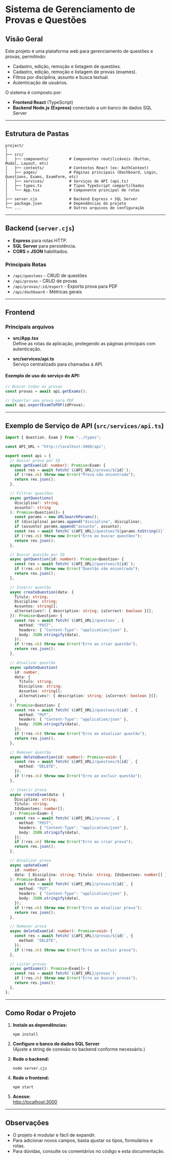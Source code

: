 # Sistema de Gerenciamento de Provas e Questões

## Visão Geral

Este projeto é uma plataforma web para gerenciamento de questões e provas, permitindo:

- Cadastro, edição, remoção e listagem de questões.
- Cadastro, edição, remoção e listagem de provas (exames).
- Filtros por disciplina, assunto e busca textual.
- Autenticação de usuários.

O sistema é composto por:

- **Frontend React** (TypeScript)
- **Backend Node.js (Express)** conectado a um banco de dados SQL Server

---

## Estrutura de Pastas

```
project/
│
├── src/
│   ├── components/         # Componentes reutilizáveis (Button, Modal, Layout, etc)
│   ├── contexts/           # Contextos React (ex: AuthContext)
│   ├── pages/              # Páginas principais (Dashboard, Login, Questions, Exams, ExamForm, etc)
│   ├── services/           # Serviços de API (api.ts)
│   ├── types.ts            # Tipos TypeScript compartilhados
│   └── App.tsx             # Componente principal de rotas
│
├── server.cjs              # Backend Express + SQL Server
├── package.json            # Dependências do projeto
└── ...                     # Outros arquivos de configuração
```

---

## Backend (`server.cjs`)

- **Express** para rotas HTTP.
- **SQL Server** para persistência.
- **CORS** e **JSON** habilitados.

### Principais Rotas

- `/api/questoes` - CRUD de questões
- `/api/provas` - CRUD de provas
- `/api/provas/:id/export` - Exporta prova para PDF
- `/api/dashboard` - Métricas gerais

---

## Frontend

### Principais arquivos

- **src/App.tsx**  
  Define as rotas da aplicação, protegendo as páginas principais com autenticação.

- **src/services/api.ts**  
  Serviço centralizado para chamadas à API.

#### Exemplo de uso do serviço de API:

```typescript
// Buscar todas as provas
const provas = await api.getExams();

// Exportar uma prova para PDF
await api.exportExamToPDF(idProva);
```

---

## Exemplo de Serviço de API (`src/services/api.ts`)

```typescript
import { Question, Exam } from "../types";

const API_URL = "http://localhost:5000/api";

export const api = {
  // Buscar prova por ID
  async getExam(id: number): Promise<Exam> {
    const res = await fetch(`${API_URL}/provas/${id}`);
    if (!res.ok) throw new Error("Prova não encontrada");
    return res.json();
  },

  // Filtrar questões
  async getQuestions(
    disciplina?: string,
    assunto?: string
  ): Promise<Question[]> {
    const params = new URLSearchParams();
    if (disciplina) params.append("disciplina", disciplina);
    if (assunto) params.append("assunto", assunto);
    const res = await fetch(`${API_URL}/questoes?${params.toString()}`);
    if (!res.ok) throw new Error("Erro ao buscar questões");
    return res.json();
  },

  // Buscar questão por ID
  async getQuestion(id: number): Promise<Question> {
    const res = await fetch(`${API_URL}/questoes/${id}`);
    if (!res.ok) throw new Error("Questão não encontrada");
    return res.json();
  },

  // Inserir questão
  async createQuestion(data: {
    Titulo: string;
    Disciplina: string;
    Assuntos: string[];
    alternatives?: { description: string; isCorrect: boolean }[];
  }): Promise<Question> {
    const res = await fetch(`${API_URL}/questoes`, {
      method: "POST",
      headers: { "Content-Type": "application/json" },
      body: JSON.stringify(data),
    });
    if (!res.ok) throw new Error("Erro ao criar questão");
    return res.json();
  },

  // Atualizar questão
  async updateQuestion(
    id: number,
    data: {
      Titulo: string;
      Disciplina: string;
      Assuntos: string[];
      alternatives?: { description: string; isCorrect: boolean }[];
    }
  ): Promise<Question> {
    const res = await fetch(`${API_URL}/questoes/${id}`, {
      method: "PUT",
      headers: { "Content-Type": "application/json" },
      body: JSON.stringify(data),
    });
    if (!res.ok) throw new Error("Erro ao atualizar questão");
    return res.json();
  },

  // Remover questão
  async deleteQuestion(id: number): Promise<void> {
    const res = await fetch(`${API_URL}/questoes/${id}`, {
      method: "DELETE",
    });
    if (!res.ok) throw new Error("Erro ao excluir questão");
  },

  // Inserir prova
  async createExam(data: {
    Disciplina: string;
    Titulo: string;
    IdsQuestoes: number[];
  }): Promise<Exam> {
    const res = await fetch(`${API_URL}/provas`, {
      method: "POST",
      headers: { "Content-Type": "application/json" },
      body: JSON.stringify(data),
    });
    if (!res.ok) throw new Error("Erro ao criar prova");
    return res.json();
  },

  // Atualizar prova
  async updateExam(
    id: number,
    data: { Disciplina: string; Titulo: string; IdsQuestoes: number[] }
  ): Promise<Exam> {
    const res = await fetch(`${API_URL}/provas/${id}`, {
      method: "PUT",
      headers: { "Content-Type": "application/json" },
      body: JSON.stringify(data),
    });
    if (!res.ok) throw new Error("Erro ao atualizar prova");
    return res.json();
  },

  // Remover prova
  async deleteExam(id: number): Promise<void> {
    const res = await fetch(`${API_URL}/provas/${id}`, {
      method: "DELETE",
    });
    if (!res.ok) throw new Error("Erro ao excluir prova");
  },

  // Listar provas
  async getExams(): Promise<Exam[]> {
    const res = await fetch(`${API_URL}/provas`);
    if (!res.ok) throw new Error("Erro ao buscar provas");
    return res.json();
  },
};
```

---

## Como Rodar o Projeto

1. **Instale as dependências:**

   ```
   npm install
   ```

2. **Configure o banco de dados SQL Server**  
   (Ajuste a string de conexão no backend conforme necessário.)

3. **Rode o backend:**

   ```
   node server.cjs
   ```

4. **Rode o frontend:**

   ```
   npm start
   ```

5. **Acesse:**  
   [http://localhost:3000](http://localhost:3000)

---

## Observações

- O projeto é modular e fácil de expandir.
- Para adicionar novos campos, basta ajustar os tipos, formulários e rotas.
- Para dúvidas, consulte os comentários no código e esta documentação.
